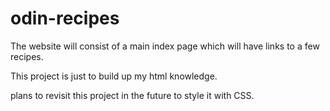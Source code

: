 # odin-recipes

The website will consist of a main index page 
which will have links to a few recipes.

This project is just to build up my html knowledge.

plans to revisit this project in the future to style it with CSS.